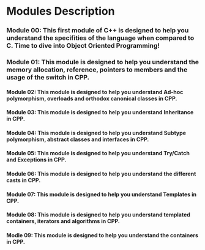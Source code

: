 # Modules Description

### Module 00: This first module of C++ is designed to help you understand the specifities of the language when compared to C. Time to dive into Object Oriented Programming!

### Module 01: This module is designed to help you understand the memory allocation, reference, pointers to members and the usage of the switch in CPP. 

#### Module 02: This module is designed to help you understand Ad-hoc polymorphism, overloads and orthodox canonical classes in CPP. 

#### Module 03: This module is designed to help you understand Inheritance in CPP. 
 
#### Module 04: This module is designed to help you understand Subtype polymorphism, abstract classes and interfaces in CPP. 
  
#### Module 05: This module is designed to help you understand Try/Catch and Exceptions in CPP. 
 
#### Module 06: This module is designed to help you understand the different casts in CPP. 

#### Module 07: This module is designed to help you understand Templates in CPP. 

#### Module 08: This module is designed to help you understand templated containers, iterators and algorithms in CPP. 
 
#### Modle 09: This module is designed to help you understand the containers in CPP. 
